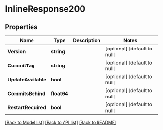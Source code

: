 # InlineResponse200

## Properties
Name | Type | Description | Notes
------------ | ------------- | ------------- | -------------
**Version** | **string** |  | [optional] [default to null]
**CommitTag** | **string** |  | [optional] [default to null]
**UpdateAvailable** | **bool** |  | [optional] [default to null]
**CommitsBehind** | **float64** |  | [optional] [default to null]
**RestartRequired** | **bool** |  | [optional] [default to null]

[[Back to Model list]](../README.md#documentation-for-models) [[Back to API list]](../README.md#documentation-for-api-endpoints) [[Back to README]](../README.md)

